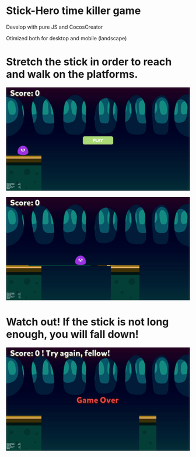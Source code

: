 # Stick-Hero time killer game

Develop with pure JS and CocosCreator

Otimized both for desktop and mobile (landscape)

# Stretch the stick in order to reach and walk on the platforms.
<p align="left">
  <img src="readme-assets/Start-Game.png" width="750" alt="game start">
</p>

<p align="left">
  <img src="readme-assets/Process.png" width="750" alt="game process">
</p>

# Watch out! If the stick is not long enough, you will fall down!
<p align="left">
  <img src="readme-assets/Game-Over.png" width="750" alt="game over">
</p>
